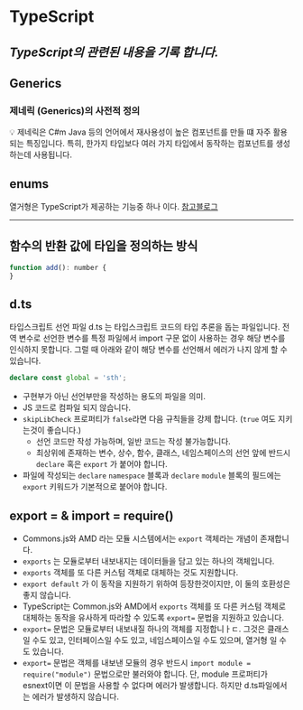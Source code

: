 # TypeScript
*TypeScript의 관련된 내용을 기록 합니다.*
---
   
## Generics
### 제네릭 (Generics)의 사전적 정의

<aside>
💡 제네릭은 C#m Java 등의 언어에서 재사용성이 높은 컴포넌트를 만들 떄 자주 활용되는 특징입니다. 특히, 한가지 타입보다 여러 가지 타입에서 동작하는 컴포넌트를 생성하는데 사용됩니다.
</aside>   

## enums
열거형은 TypeScript가 제공하는 기능중 하나 이다.
[참고블로그](https://www.typescriptlang.org/ko/docs/handbook/enums.html)
   
---

## 함수의 반환 값에 타입을 정의하는 방식

``` javascript typescript
function add(): number {
}
```

## d.ts
타입스크립트 선언 파일 d.ts 는 타입스크립트 코드의 타입 추론을 돕는 파일입니다.
전역 변수로 선언한 변수를 특정 파일에서 import 구문 없이 사용하는 경우 해당 변수를 인식하지 못합니다. 그럴 때 아래와 같이 해당 변수를 선언해서 에러가 나지 않게 할 수 있습니다.   
   
  
``` typeScript
declare const global = 'sth';
```
   

- 구현부가 아닌 선언부만을 작성하는 용도의 파일을 의미.
- JS 코드로 컴파일 되지 않습니다.
- `skipLibCheck` 프로퍼티가 `false`라면 다음 규칙들을 강제 합니다. (`true` 여도 지키는것이 좋습니다.)
    - 선언 코드만 작성 가능하며, 일반 코드는 작성 불가능합니다.
    - 최상위에 존재하는 변수, 상수, 함수, 클래스, 네임스페이스의 선언 앞에
    반드시 `declare` 혹은 `export` 가 붙어야 합니다.
- 파일에 작성되는 `declare` `namespace` 블록과 `declare` `module` 블록의 필드에는 `export` 키워드가 기본적으로 붙어야 합니다.

## export = & import = require()
- Commons.js와 AMD 라는 모듈 시스템에서는 `export` 객체라는 개념이 존재합니다.
- `exports` 는 모듈로부터 내보내지는 데이터들을 담고 있는 하나의 객체입니다.
- `exports` 객체를 또 다른 커스텀 객체로 대체하는 것도 지원합니다.
- `export default` 가 이 동작을 지원하기 위하여 등장한것이지만, 이 둘의 호환성은 좋지 않습니다.
- TypeScript는 Common.js와 AMD에서 `exports` 객체를 또 다른 커스텀 객체로 대체하는 동작을 유사하게 따라할 수 있도록 `export=` 문법을 지원하고 있습니다.
- `export=` 문법은 모듈로부터 내보내질 하나의 객체를 지정합니ㅏㄷ.
그것은 클래스일 수도 있고, 인터페이스일 수도 있고, 네임스페이스일 수도 있으며, 열거형 일 수도 있습니다.
- `export=` 문법은 객체를 내보낸 모듈의 경우 반드시 `import module = require("module")` 문법으로만 불러와야 합니다.
단, module 프로퍼티가 esnext이면 이 문법을 사용할 수 없다며 에러가 발생합니다.
하지만 d.ts파일에서는 에러가 발생하지 않습니다.